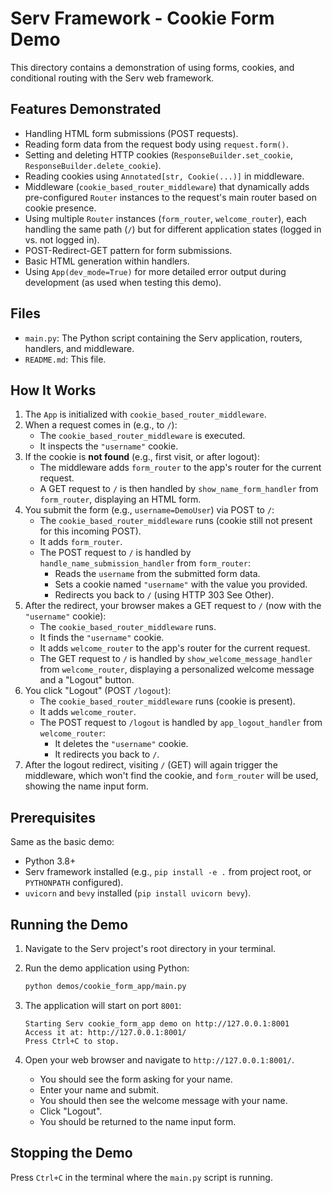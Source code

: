 # Serv Framework - Cookie Form Demo

This directory contains a demonstration of using forms, cookies, and conditional routing with the Serv web framework.

## Features Demonstrated

*   Handling HTML form submissions (POST requests).
*   Reading form data from the request body using `request.form()`.
*   Setting and deleting HTTP cookies (`ResponseBuilder.set_cookie`, `ResponseBuilder.delete_cookie`).
*   Reading cookies using `Annotated[str, Cookie(...)]` in middleware.
*   Middleware (`cookie_based_router_middleware`) that dynamically adds pre-configured `Router` instances to the request's main router based on cookie presence.
*   Using multiple `Router` instances (`form_router`, `welcome_router`), each handling the same path (`/`) but for different application states (logged in vs. not logged in).
*   POST-Redirect-GET pattern for form submissions.
*   Basic HTML generation within handlers.
*   Using `App(dev_mode=True)` for more detailed error output during development (as used when testing this demo).

## Files

*   `main.py`: The Python script containing the Serv application, routers, handlers, and middleware.
*   `README.md`: This file.

## How It Works

1.  The `App` is initialized with `cookie_based_router_middleware`.
2.  When a request comes in (e.g., to `/`):
    *   The `cookie_based_router_middleware` is executed.
    *   It inspects the `"username"` cookie.
3.  If the cookie is **not found** (e.g., first visit, or after logout):
    *   The middleware adds `form_router` to the app's router for the current request.
    *   A GET request to `/` is then handled by `show_name_form_handler` from `form_router`, displaying an HTML form.
4.  You submit the form (e.g., `username=DemoUser`) via POST to `/`:
    *   The `cookie_based_router_middleware` runs (cookie still not present for this incoming POST).
    *   It adds `form_router`.
    *   The POST request to `/` is handled by `handle_name_submission_handler` from `form_router`:
        *   Reads the `username` from the submitted form data.
        *   Sets a cookie named `"username"` with the value you provided.
        *   Redirects you back to `/` (using HTTP 303 See Other).
5.  After the redirect, your browser makes a GET request to `/` (now with the `"username"` cookie):
    *   The `cookie_based_router_middleware` runs.
    *   It finds the `"username"` cookie.
    *   It adds `welcome_router` to the app's router for the current request.
    *   The GET request to `/` is handled by `show_welcome_message_handler` from `welcome_router`, displaying a personalized welcome message and a "Logout" button.
6.  You click "Logout" (POST `/logout`):
    *   The `cookie_based_router_middleware` runs (cookie is present).
    *   It adds `welcome_router`.
    *   The POST request to `/logout` is handled by `app_logout_handler` from `welcome_router`:
        *   It deletes the `"username"` cookie.
        *   It redirects you back to `/`.
7.  After the logout redirect, visiting `/` (GET) will again trigger the middleware, which won't find the cookie, and `form_router` will be used, showing the name input form.

## Prerequisites

Same as the basic demo:
*   Python 3.8+
*   Serv framework installed (e.g., `pip install -e .` from project root, or `PYTHONPATH` configured).
*   `uvicorn` and `bevy` installed (`pip install uvicorn bevy`).

## Running the Demo

1.  Navigate to the Serv project's root directory in your terminal.

2.  Run the demo application using Python:
    ```bash
    python demos/cookie_form_app/main.py
    ```

3.  The application will start on port `8001`:
    ```
    Starting Serv cookie_form_app demo on http://127.0.0.1:8001
    Access it at: http://127.0.0.1:8001/
    Press Ctrl+C to stop.
    ```

4.  Open your web browser and navigate to `http://127.0.0.1:8001/`.
    *   You should see the form asking for your name.
    *   Enter your name and submit.
    *   You should then see the welcome message with your name.
    *   Click "Logout".
    *   You should be returned to the name input form.

## Stopping the Demo

Press `Ctrl+C` in the terminal where the `main.py` script is running. 